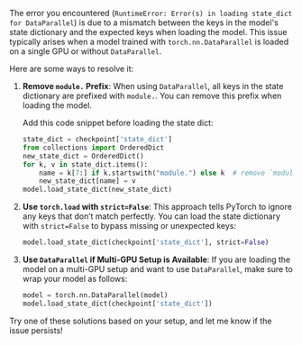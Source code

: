 The error you encountered (`RuntimeError: Error(s) in loading state_dict for DataParallel`) is due to a mismatch between the keys in the model's state dictionary and the expected keys when loading the model. This issue typically arises when a model trained with `torch.nn.DataParallel` is loaded on a single GPU or without `DataParallel`.

Here are some ways to resolve it:

1. **Remove `module.` Prefix**:
   When using `DataParallel`, all keys in the state dictionary are prefixed with `module.`. You can remove this prefix when loading the model.

   Add this code snippet before loading the state dict:
   ```python
   state_dict = checkpoint['state_dict']
   from collections import OrderedDict
   new_state_dict = OrderedDict()
   for k, v in state_dict.items():
       name = k[7:] if k.startswith("module.") else k  # remove `module.` if it exists
       new_state_dict[name] = v
   model.load_state_dict(new_state_dict)
   ```

2. **Use `torch.load` with `strict=False`**:
   This approach tells PyTorch to ignore any keys that don’t match perfectly. You can load the state dictionary with `strict=False` to bypass missing or unexpected keys:
   ```python
   model.load_state_dict(checkpoint['state_dict'], strict=False)
   ```

3. **Use `DataParallel` if Multi-GPU Setup is Available**:
   If you are loading the model on a multi-GPU setup and want to use `DataParallel`, make sure to wrap your model as follows:
   ```python
   model = torch.nn.DataParallel(model)
   model.load_state_dict(checkpoint['state_dict'])
   ```

Try one of these solutions based on your setup, and let me know if the issue persists!